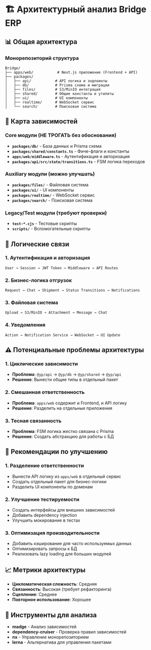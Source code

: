 # 🏗️ Архитектурный анализ Bridge ERP

## 📊 Общая архитектура

### Монорепозиторий структура
```
Bridge/
├── apps/web/           # Next.js приложение (Frontend + API)
├── packages/
│   ├── api/           # API логика и эндпоинты
│   ├── db/            # Prisma схема и миграции
│   ├── files/         # S3/MinIO интеграция
│   ├── shared/        # Общие константы и утилиты
│   ├── ui/            # UI компоненты
│   ├── realtime/      # WebSocket сервис
│   └── search/        # Поисковая система
```

## 🔗 Карта зависимостей

### Core модули (НЕ ТРОГАТЬ без обоснования)
- **`packages/db/`** - База данных и Prisma схема
- **`packages/shared/constants.ts`** - Фиче-флаги и константы
- **`apps/web/middleware.ts`** - Аутентификация и авторизация
- **`packages/api/src/state/transitions.ts`** - FSM логика переходов

### Auxiliary модули (можно улучшать)
- **`packages/files/`** - Файловая система
- **`packages/ui/`** - UI компоненты
- **`packages/realtime/`** - WebSocket сервис
- **`packages/search/`** - Поисковая система

### Legacy/Test модули (требуют проверки)
- **`test-*.cjs`** - Тестовые скрипты
- **`scripts/`** - Вспомогательные скрипты

## 🧩 Логические связи

### 1. Аутентификация и авторизация
```
User → Session → JWT Token → Middleware → API Routes
```

### 2. Бизнес-логика отгрузок
```
Request → Chat → Shipment → Status Transitions → Notifications
```

### 3. Файловая система
```
Upload → S3/MinIO → Attachment → Message → Chat
```

### 4. Уведомления
```
Action → Notification Service → WebSocket → UI Update
```

## ⚠️ Потенциальные проблемы архитектуры

### 1. Циклические зависимости
- **Проблема**: `@yp/api` → `@yp/db` → `@yp/shared` → `@yp/api`
- **Решение**: Вынести общие типы в отдельный пакет

### 2. Смешанная ответственность
- **Проблема**: `apps/web` содержит и Frontend, и API логику
- **Решение**: Разделить на отдельные приложения

### 3. Тесная связанность
- **Проблема**: FSM логика жестко связана с Prisma
- **Решение**: Создать абстракцию для работы с БД

## 🎯 Рекомендации по улучшению

### 1. Разделение ответственности
- Вынести API логику из `apps/web` в отдельный сервис
- Создать отдельный пакет для бизнес-логики
- Разделить UI компоненты по доменам

### 2. Улучшение тестируемости
- Создать интерфейсы для внешних зависимостей
- Добавить dependency injection
- Улучшить мокирование в тестах

### 3. Оптимизация производительности
- Добавить кэширование для часто используемых данных
- Оптимизировать запросы к БД
- Реализовать lazy loading для больших модулей

## 📈 Метрики архитектуры

- **Цикломатическая сложность**: Средняя
- **Связанность**: Высокая (требует рефакторинга)
- **Сцепление**: Среднее
- **Повторное использование**: Хорошее

## 🔧 Инструменты для анализа

- **madge** - Анализ зависимостей
- **dependency-cruiser** - Проверка правил зависимостей
- **nx** - Управление монорепозиторием
- **lerna** - Альтернатива для управления пакетами
